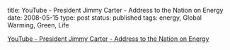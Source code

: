 title: YouTube - President Jimmy Carter - Address to the Nation on Energy
date: 2008-05-15
type: post
status: published
tags: energy, Global Warming, Green, Life


  
[YouTube - President Jimmy Carter - Address to the Nation on Energy](http://www.youtube.com/watch?v=-tPePpMxJaA&eurl=http://bsalert.com/news/2310/Jimmy_Carters_Proposed_Energy_Policy_In_1977.html)
